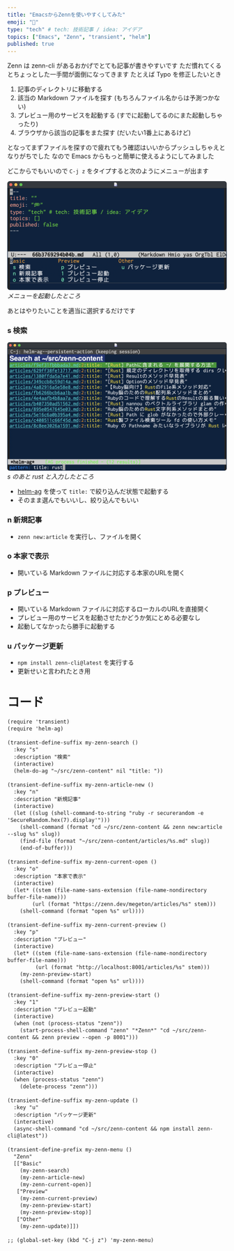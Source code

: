 ```yaml
---
title: "EmacsからZennを使いやすくしてみた"
emoji: "🐬"
type: "tech" # tech: 技術記事 / idea: アイデア
topics: ["Emacs", "Zenn", "transient", "helm"]
published: true
---
```


Zenn は zenn-cli があるおかげでとても記事が書きやすいです
ただ慣れてくるとちょっとした一手間が面倒になってきます
たとえば Typo を修正したいとき

  1. 記事のディレクトリに移動する
  2. 該当の Markdown ファイルを探す (もちろんファイル名からは予測つかない)
  3. プレビュー用のサービスを起動する (すでに起動してるのにまた起動しちゃったり)
  4. ブラウザから該当の記事をまた探す (だいたい1番上にあるけど)

となってまずファイルを探すので疲れてもう確認はいいからプッシュしちゃえとなりがちでした
なので Emacs からもっと簡単に使えるようにしてみました

どこからでもいいので `C-j z` をタイプすると次のようにメニューが出ます

![](/images/66b3769294b04b/emacs_ss1.png)
*メニューを起動したところ*

あとはやりたいことを適当に選択するだけです

### s 検索 ###

![](/images/66b3769294b04b/emacs_ss2.png)
*s のあと rust と入力したところ*

  * [helm-ag](https://github.com/emacsorphanage/helm-ag) を使って `title:` で絞り込んだ状態で起動する
  * そのまま選んでもいいし、絞り込んでもいい

### n 新規記事 ###

  * `zenn new:article` を実行し、ファイルを開く

### o 本家で表示 ###

  * 開いている Markdown ファイルに対応する本家のURLを開く

### p プレビュー ###

  * 開いている Markdown ファイルに対応するローカルのURLを直接開く
  * プレビュー用のサービスを起動させたかどうか気にとめる必要なし
  * 起動してなかったら勝手に起動する

### u パッケージ更新 ###

  * `npm install zenn-cli@latest` を実行する
  * 更新せいと言われたとき用

# コード #

```emacs-lisp
(require 'transient)
(require 'helm-ag)

(transient-define-suffix my-zenn-search ()
  :key "s"
  :description "検索"
  (interactive)
  (helm-do-ag "~/src/zenn-content" nil "title: "))

(transient-define-suffix my-zenn-article-new ()
  :key "n"
  :description "新規記事"
  (interactive)
  (let ((slug (shell-command-to-string "ruby -r securerandom -e 'SecureRandom.hex(7).display'")))
    (shell-command (format "cd ~/src/zenn-content && zenn new:article --slug %s" slug))
    (find-file (format "~/src/zenn-content/articles/%s.md" slug))
    (end-of-buffer)))

(transient-define-suffix my-zenn-current-open ()
  :key "o"
  :description "本家で表示"
  (interactive)
  (let* ((stem (file-name-sans-extension (file-name-nondirectory buffer-file-name)))
        (url (format "https://zenn.dev/megeton/articles/%s" stem)))
    (shell-command (format "open %s" url))))

(transient-define-suffix my-zenn-current-preview ()
  :key "p"
  :description "プレビュー"
  (interactive)
  (let* ((stem (file-name-sans-extension (file-name-nondirectory buffer-file-name)))
         (url (format "http://localhost:8001/articles/%s" stem)))
    (my-zenn-preview-start)
    (shell-command (format "open %s" url))))

(transient-define-suffix my-zenn-preview-start ()
  :key "1"
  :description "プレビュー起動"
  (interactive)
  (when (not (process-status "zenn"))
    (start-process-shell-command "zenn" "*Zenn*" "cd ~/src/zenn-content && zenn preview --open -p 8001")))

(transient-define-suffix my-zenn-preview-stop ()
  :key "0"
  :description "プレビュー停止"
  (interactive)
  (when (process-status "zenn")
    (delete-process "zenn")))

(transient-define-suffix my-zenn-update ()
  :key "u"
  :description "パッケージ更新"
  (interactive)
  (async-shell-command "cd ~/src/zenn-content && npm install zenn-cli@latest"))

(transient-define-prefix my-zenn-menu ()
  "Zenn"
  [["Basic"
    (my-zenn-search)
    (my-zenn-article-new)
    (my-zenn-current-open)]
   ["Preview"
    (my-zenn-current-preview)
    (my-zenn-preview-start)
    (my-zenn-preview-stop)]
   ["Other"
    (my-zenn-update)]])

;; (global-set-key (kbd "C-j z") 'my-zenn-menu)
```
